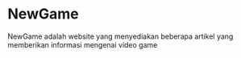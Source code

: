 # NewGame
 NewGame adalah website yang menyediakan beberapa artikel yang memberikan informasi mengenai video game 
